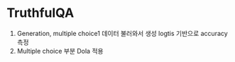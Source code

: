 # TruthfulQA

1. Generation, multiple choice1 데이터 불러와서 생성 logtis 기반으로 accuracy 측정
2. Multiple choice 부분 Dola 적용


